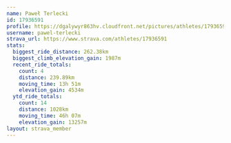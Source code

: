 ```yaml
---
name: Paweł Terlecki
id: 17936591
profile: https://dgalywyr863hv.cloudfront.net/pictures/athletes/17936591/5577025/4/large.jpg
username: pawel-terlecki
strava_url: https://www.strava.com/athletes/17936591
stats:
  biggest_ride_distance: 262.38km
  biggest_climb_elevation_gain: 1987m
  recent_ride_totals:
    count: 4
    distance: 239.89km
    moving_time: 13h 51m
    elevation_gain: 4534m
  ytd_ride_totals:
    count: 14
    distance: 1028km
    moving_time: 46h 07m
    elevation_gain: 13257m
layout: strava_member
--- 
```

